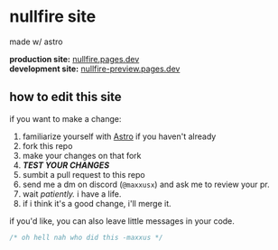 # nullfire site

made w/ astro

**production site:** [nullfire.pages.dev](https://nullfire.pages.dev/)<br />
**development site:** [nullfire-preview.pages.dev](https://nullfire-preview.pages.dev/)

## how to edit this site

if you want to make a change:

1. familiarize yourself with [Astro](https://astro.build/) if you haven't already
2. fork this repo
3. make your changes on that fork
4. **_TEST YOUR CHANGES_**
5. sumbit a pull request to this repo
6. send me a dm on discord (`@maxxusx`) and ask me to review your pr.
7. wait _patiently._ i have a life.
8. if i think it's a good change, i'll merge it.

if you'd like, you can also leave little messages in your code.<br>

```javascript
/* oh hell nah who did this -maxxus */
```
